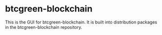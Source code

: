 # btcgreen-blockchain

This is the GUI for btcgreen-blockchain. It is built into distribution packages in the btcgreen-blockchain repository.
